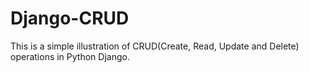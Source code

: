 # Django-CRUD
This is a simple illustration of CRUD(Create, Read, Update and Delete) operations in Python Django.
